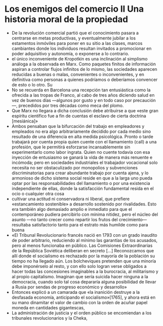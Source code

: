 # Los enemigos del comercio II Una historia moral de la propiedad
- De la revolución comercial partió que el conocimiento pasara a centrarse en metas productivas, y eventualmente jubilar a los estamentos inmóviles para poner en su sitio a las clases, marcos cambiantes donde los individuos resultan invitados a promocionar en poder adquisitivo y autonomía, o exponerse a lo contrario.
- el único inconveniente de Kropotkin es una inclinación al simplismo análoga a la observada en Marx. Como paquetes finitos de información aspiran a controlar flujos infinitos de lo mismo, las sociedades aparecen reducidas a buenas o malas, convenientes o inconvenientes, y en definitiva como personas a quienes podríamos o deberíamos convencer de esto o lo otro. Su
- No se recuerda en Barcelona una recepción tan entusiástica como la ofrecida a las tropas de Franco, al cabo de tres años diciendo salud en vez de buenos días —algunos por gusto y en todo caso por precaución—, precedidos por tres décadas como meca del plomo.
- Que Marx no llegara a dicha conclusión debe atribuirse a que «este gran espíritu científico fue a fin de cuentas el esclavo de cierta doctrina [mesiánica]»
- Ambos pensaban que la bifurcación del trabajo en empleadores y empleados no era algo arbitrariamente decidido por cada medio sino resultado de una diferencia en alta medida psicológica. Pronto o tarde trabajará por cuenta propia quien cuente con el llamamiento (call) a una profesión, que le permitirá esforzarse incansablemente sin experimentarlo como labor ingrata. Quien no cuente todavía con esa inyección de entusiasmo se ganará la vida de manera más renuente e incómoda; pero en sociedades industriales el trabajador vocacional solo necesita no ser obstaculizado por monopolios y subvenciones discriminatorias para crear abundante trabajo por cuenta ajena, y lo armonioso de dicho sistema social reside en que a la larga uno pueda optar por las responsabilidades del llamamiento o por una existencia independiente de ellas, donde la satisfacción fundamental resida en el ocio o cualquier otra cosa
- cultivar una actitud ni conservadora ni liberal, que prefiere «estancamiento sostenible» a desarrollo sostenido por rivalidades. Esto era también algo demasiado amplio e inmediato para que el contemporáneo pudiera percibirlo con mínima nitidez, pero el núcleo del asunto —no tanto crecer como repartir los frutos del crecimiento— resultaba satisfactorio tanto para el estrato más humilde como para buena
- «El Tribunal Revolucionario francés nació en 1793 con un grado inaudito de poder arbitrario, reduciendo al mínimo las garantías de los acusados, pero al menos funcionaba en público. Las Comisiones Extraordinarias de la República Soviética deliberan en secreto [...]  Reconozcamos que allí donde el socialismo es rechazado por la mayoría de la población su tiempo no ha llegado aún. Los bolcheviques pretenden que una minoría debe imponérselo al resto, y con ello solo logran verse obligados a hacer todas las concesiones imaginables a la burocracia, al militarismo y al propio capitalismo. Imaginan que sería suicida hacer ninguna a la democracia, cuando solo tal cosa depararía alguna posibilidad de llevar a Rusia por sendas de progreso económico y desarrollo»
- Entonces explicó a un camarada que «la inanición destruye a la desfasada economía, anticipando el socialismo»[1765], y ahora está en su mano dinamitar el valor de cambio con la orden de acuñar papel moneda en cantidades gigantescas,
- La administración de justicia y el orden público se encomiendan a los tribunales revolucionarios y la Cheka,
